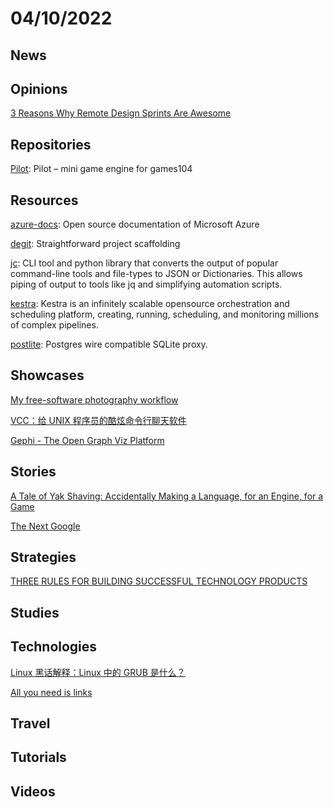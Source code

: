 # 04/10/2022

## News

## Opinions
[3 Reasons Why Remote Design Sprints Are Awesome](https://www.bluelabellabs.com/blog/remote-design-sprints/)

## Repositories
[Pilot](https://github.com/BoomingTech/Pilot): Pilot – mini game engine for games104

## Resources
[azure-docs](https://github.com/MicrosoftDocs/azure-docs): Open source documentation of Microsoft Azure

[degit](https://github.com/Rich-Harris/degit): Straightforward project scaffolding

[jc](https://github.com/kellyjonbrazil/jc): CLI tool and python library that converts the output of popular command-line tools and file-types to JSON or Dictionaries. This allows piping of output to tools like jq and simplifying automation scripts.

[kestra](https://github.com/kestra-io/kestra): Kestra is an infinitely scalable opensource orchestration and scheduling platform, creating, running, scheduling, and monitoring millions of complex pipelines.

[postlite](https://github.com/benbjohnson/postlite): Postgres wire compatible SQLite proxy.

## Showcases
[My free-software photography workflow](https://blog.fidelramos.net/photography/photography-workflow)

[VCC：给 UNIX 程序员的酷炫命令行聊天软件](https://linux.cn/article-14426-1.html)

[Gephi - The Open Graph Viz Platform](https://gephi.org/)

## Stories
[A Tale of Yak Shaving: Accidentally Making a Language, for an Engine, for a Game](https://verdagon.dev/blog/yak-shave-language-engine-game)

[The Next Google](https://dkb.io/post/the-next-google)

## Strategies
[THREE RULES FOR BUILDING SUCCESSFUL TECHNOLOGY PRODUCTS](https://kopera.com/blog/three-rules-for-building-successful-technology-products)

## Studies

## Technologies
[Linux 黑话解释：Linux 中的 GRUB 是什么？](https://linux.cn/article-14427-1.html)

[All you need is links](https://subconscious.substack.com/p/all-you-need-is-links?s=r)

## Travel

## Tutorials

## Videos
